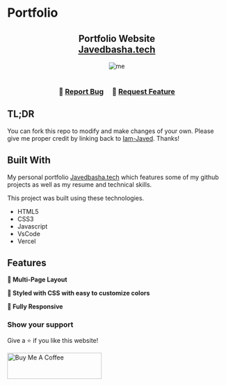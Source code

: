 # Portfolio

<h2 align="center">
  Portfolio Website<br/>
  <a href="https://javedbasha.vercel.app/" target="_blank">Javedbasha.tech</a>
</h2>
<div align="center">
<img src="https://github.com/Iam-Javed/Portfolio/assets/106265348/28322d16-c13a-4f06-82b2-f9273a4e9096" alt="me">

</div>

<br/>



<h3 align="center">
    🔹
    <a href="https://github.com/Iam-Javed/Portfolio/issues">Report Bug</a> &nbsp; &nbsp;
    🔹
    <a href="https://github.com/Iam-Javed/Portfolio/issues">Request Feature</a>
</h3>

## TL;DR

You can fork this repo to modify and make changes of your own. Please give me proper credit by linking back to [Iam-Javed](https://github.com/Iam-Javed/Portfolio). Thanks!

## Built With

My personal portfolio <a href="https://javedbasha.vercel.app/" target="_blank">Javedbasha.tech</a> which features some of my github projects as well as my resume and technical skills.<br/>

This project was built using these technologies.

- HTML5
- CSS3
- Javascript
- VsCode
- Vercel

## Features

**📖 Multi-Page Layout**

**🎨 Styled with CSS with easy to customize colors**

**📱 Fully Responsive**


### Show your support

Give a ⭐ if you like this website!

<a href="https://www.buymeacoffee.com/Javed2541" target="_blank"><img src="https://cdn.buymeacoffee.com/buttons/v2/default-violet.png" alt="Buy Me A Coffee" height= "60px" width= "217px" ></a>
